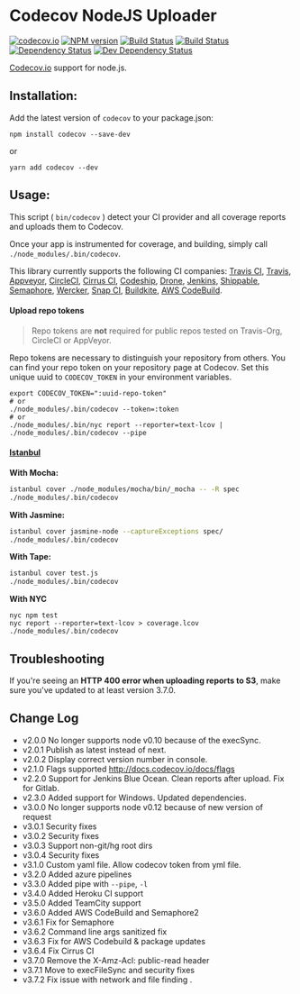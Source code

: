 # Codecov NodeJS Uploader

[![codecov.io](https://codecov.io/github/codecov/codecov-node/coverage.svg?branch=master)](https://codecov.io/github/codecov/codecov-node?branch=master)
[![NPM version][npm-image]][npm-url]
[![Build Status][github-actions-image]][github-actions-url]
[![Build Status][travis-image]][travis-url]
[![Dependency Status][depstat-image]][depstat-url]
[![Dev Dependency Status][devdepstat-image]][devdepstat-url]

[Codecov.io](https://codecov.io/) support for node.js.

## Installation:

Add the latest version of `codecov` to your package.json:

```
npm install codecov --save-dev
```

or

```
yarn add codecov --dev
```

## Usage:

This script ( `bin/codecov` ) detect your CI provider and all coverage reports and uploads them to Codecov.

Once your app is instrumented for coverage, and building, simply call `./node_modules/.bin/codecov`.

This library currently supports the following CI companies: [Travis CI](https://travis-ci.org/), [Travis](https://travis-ci.com/), [Appveyor](https://appveyor.com/), [CircleCI](https://circleci.com/), [Cirrus CI](https://cirrus-ci.org/), [Codeship](https://codeship.io/), [Drone](https://drone.io/), [Jenkins](http://jenkins-ci.org/), [Shippable](https://shippable.com/), [Semaphore](https://semaphoreapp.com/), [Wercker](https://wercker.com/), [Snap CI](https://snap-ci.com/), [Buildkite](https://buildkite.com/), [AWS CodeBuild](https://aws.amazon.com/codebuild/).

#### Upload repo tokens

> Repo tokens are **not** required for public repos tested on Travis-Org, CircleCI or AppVeyor.

Repo tokens are necessary to distinguish your repository from others. You can find your repo token on your repository page at Codecov. Set this unique uuid to `CODECOV_TOKEN` in your environment variables.

```
export CODECOV_TOKEN=":uuid-repo-token"
# or
./node_modules/.bin/codecov --token=:token
# or
./node_modules/.bin/nyc report --reporter=text-lcov | ./node_modules/.bin/codecov --pipe
```

#### [Istanbul](https://github.com/gotwarlost/istanbul)

**With Mocha:**

```sh
istanbul cover ./node_modules/mocha/bin/_mocha -- -R spec
./node_modules/.bin/codecov
```

**With Jasmine:**

```sh
istanbul cover jasmine-node --captureExceptions spec/
./node_modules/.bin/codecov
```

**With Tape:**

```sh
istanbul cover test.js
./node_modules/.bin/codecov
```

[appveyor-url]: https://ci.appveyor.com/project/eddiemoore/codecov-node-s38o6/branch/master
[github-actions-image]: https://github.com/codecov/codecov-node/workflows/Node%20CI/badge.svg
[github-actions-url]: https://github.com/codecov/codecov-node/actions?query=workflow%3A%22Node+CI%22
[travis-image]: https://travis-ci.org/codecov/codecov-node.svg?branch=master
[travis-url]: https://travis-ci.org/codecov/codecov-node
[npm-url]: https://npmjs.org/package/codecov
[npm-image]: https://img.shields.io/npm/v/codecov.svg
[depstat-url]: https://david-dm.org/codecov/codecov-node
[depstat-image]: https://david-dm.org/codecov/codecov-node/status.svg
[devdepstat-url]: https://david-dm.org/codecov/codecov-node?type=dev
[devdepstat-image]: https://david-dm.org/codecov/codecov-node/dev-status.svg

**With NYC**

```
nyc npm test
nyc report --reporter=text-lcov > coverage.lcov
./node_modules/.bin/codecov
```

## Troubleshooting

If you're seeing an **HTTP 400 error when uploading reports to S3**, make sure you've updated to at least version 3.7.0.

## Change Log

- v2.0.0 No longer supports node v0.10 because of the execSync.
- v2.0.1 Publish as latest instead of next.
- v2.0.2 Display correct version number in console.
- v2.1.0 Flags supported http://docs.codecov.io/docs/flags
- v2.2.0 Support for Jenkins Blue Ocean. Clean reports after upload. Fix for Gitlab.
- v2.3.0 Added support for Windows. Updated dependencies.
- v3.0.0 No longer supports node v0.12 because of new version of request
- v3.0.1 Security fixes
- v3.0.2 Security fixes
- v3.0.3 Support non-git/hg root dirs
- v3.0.4 Security fixes
- v3.1.0 Custom yaml file. Allow codecov token from yml file.
- v3.2.0 Added azure pipelines
- v3.3.0 Added pipe with `--pipe`, `-l`
- v3.4.0 Added Heroku CI support
- v3.5.0 Added TeamCity support
- v3.6.0 Added AWS CodeBuild and Semaphore2
- v3.6.1 Fix for Semaphore
- v3.6.2 Command line args sanitized fix
- v3.6.3 Fix for AWS Codebuild & package updates
- v3.6.4 Fix Cirrus CI
- v3.7.0 Remove the X-Amz-Acl: public-read header
- v3.7.1 Move to execFileSync and security fixes
- v3.7.2 Fix issue with network and file finding
  .
